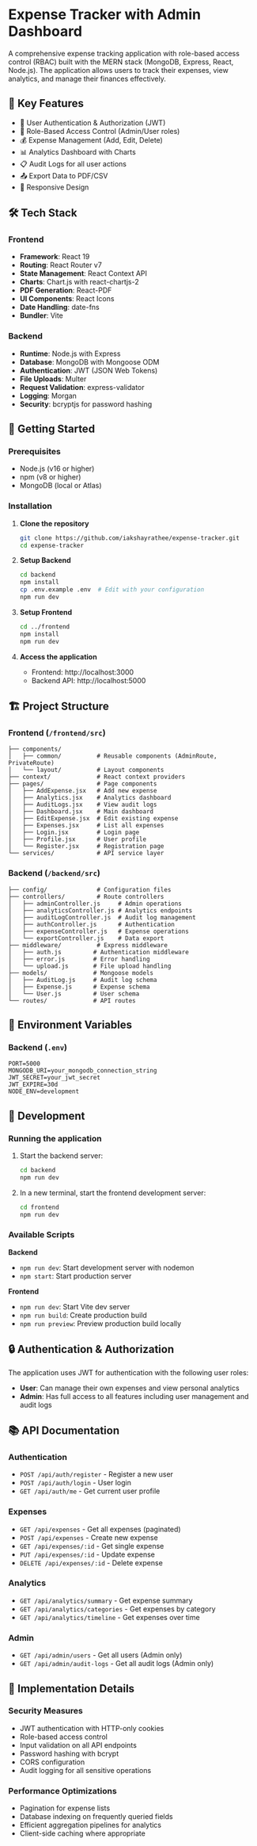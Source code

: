 # Expense Tracker with Admin Dashboard

A comprehensive expense tracking application with role-based access control (RBAC) built with the MERN stack (MongoDB, Express, React, Node.js). The application allows users to track their expenses, view analytics, and manage their finances effectively.

## 🚀 Key Features

- 👤 User Authentication & Authorization (JWT)
- 👑 Role-Based Access Control (Admin/User roles)
- 💰 Expense Management (Add, Edit, Delete)
- 📊 Analytics Dashboard with Charts
- 📋 Audit Logs for all user actions
- 📤 Export Data to PDF/CSV
- 📱 Responsive Design

## 🛠 Tech Stack

### Frontend
- **Framework**: React 19
- **Routing**: React Router v7
- **State Management**: React Context API
- **Charts**: Chart.js with react-chartjs-2
- **PDF Generation**: React-PDF
- **UI Components**: React Icons
- **Date Handling**: date-fns
- **Bundler**: Vite

### Backend
- **Runtime**: Node.js with Express
- **Database**: MongoDB with Mongoose ODM
- **Authentication**: JWT (JSON Web Tokens)
- **File Uploads**: Multer
- **Request Validation**: express-validator
- **Logging**: Morgan
- **Security**: bcryptjs for password hashing

## 🚀 Getting Started

### Prerequisites

- Node.js (v16 or higher)
- npm (v8 or higher)
- MongoDB (local or Atlas)

### Installation

1. **Clone the repository**
   ```bash
   git clone https://github.com/iakshayrathee/expense-tracker.git
   cd expense-tracker
   ```

2. **Setup Backend**
   ```bash
   cd backend
   npm install
   cp .env.example .env  # Edit with your configuration
   npm run dev
   ```

3. **Setup Frontend**
   ```bash
   cd ../frontend
   npm install
   npm run dev
   ```

4. **Access the application**
   - Frontend: http://localhost:3000
   - Backend API: http://localhost:5000

## 🏗 Project Structure

### Frontend (`/frontend/src`)
```
├── components/
│   ├── common/          # Reusable components (AdminRoute, PrivateRoute)
│   └── layout/          # Layout components
├── context/             # React context providers
├── pages/               # Page components
│   ├── AddExpense.jsx   # Add new expense
│   ├── Analytics.jsx    # Analytics dashboard
│   ├── AuditLogs.jsx    # View audit logs
│   ├── Dashboard.jsx    # Main dashboard
│   ├── EditExpense.jsx  # Edit existing expense
│   ├── Expenses.jsx     # List all expenses
│   ├── Login.jsx        # Login page
│   ├── Profile.jsx      # User profile
│   └── Register.jsx     # Registration page
└── services/            # API service layer
```

### Backend (`/backend/src`)
```
├── config/              # Configuration files
├── controllers/         # Route controllers
│   ├── adminController.js     # Admin operations
│   ├── analyticsController.js # Analytics endpoints
│   ├── auditLogController.js  # Audit log management
│   ├── authController.js      # Authentication
│   ├── expenseController.js   # Expense operations
│   └── exportController.js    # Data export
├── middleware/          # Express middleware
│   ├── auth.js         # Authentication middleware
│   ├── error.js        # Error handling
│   └── upload.js       # File upload handling
├── models/             # Mongoose models
│   ├── AuditLog.js     # Audit log schema
│   ├── Expense.js      # Expense schema
│   └── User.js         # User schema
└── routes/             # API routes
```

## 🔧 Environment Variables

### Backend (`.env`)
```
PORT=5000
MONGODB_URI=your_mongodb_connection_string
JWT_SECRET=your_jwt_secret
JWT_EXPIRE=30d
NODE_ENV=development
```

## 🚀 Development

### Running the application

1. Start the backend server:
   ```bash
   cd backend
   npm run dev
   ```

2. In a new terminal, start the frontend development server:
   ```bash
   cd frontend
   npm run dev
   ```

### Available Scripts

**Backend**
- `npm run dev`: Start development server with nodemon
- `npm start`: Start production server

**Frontend**
- `npm run dev`: Start Vite dev server
- `npm run build`: Create production build
- `npm run preview`: Preview production build locally

## 🔒 Authentication & Authorization

The application uses JWT for authentication with the following user roles:

- **User**: Can manage their own expenses and view personal analytics
- **Admin**: Has full access to all features including user management and audit logs

## 📚 API Documentation

### Authentication
- `POST /api/auth/register` - Register a new user
- `POST /api/auth/login` - User login
- `GET /api/auth/me` - Get current user profile

### Expenses
- `GET /api/expenses` - Get all expenses (paginated)
- `POST /api/expenses` - Create new expense
- `GET /api/expenses/:id` - Get single expense
- `PUT /api/expenses/:id` - Update expense
- `DELETE /api/expenses/:id` - Delete expense

### Analytics
- `GET /api/analytics/summary` - Get expense summary
- `GET /api/analytics/categories` - Get expenses by category
- `GET /api/analytics/timeline` - Get expenses over time

### Admin
- `GET /api/admin/users` - Get all users (Admin only)
- `GET /api/admin/audit-logs` - Get all audit logs (Admin only)


## 📝 Implementation Details

### Security Measures
- JWT authentication with HTTP-only cookies
- Role-based access control
- Input validation on all API endpoints
- Password hashing with bcrypt
- CORS configuration
- Audit logging for all sensitive operations

### Performance Optimizations
- Pagination for expense lists
- Database indexing on frequently queried fields
- Efficient aggregation pipelines for analytics
- Client-side caching where appropriate

